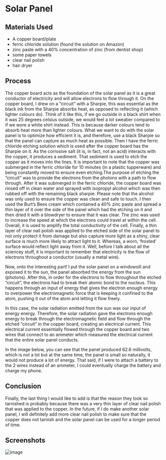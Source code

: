 
# Solar Panel




## Materials Used

- A copper board/plate
- ferric chloride solution (found the solution on Amazon)
- zinc paste with a 40% concentration of zinc (from dentist shop)
- some paper towels
-  clear nail polish 
- hair dryer


## Process

The copper board acts as the foundation of the solar panel as it is a great conductor of electricity and will allow electrons to flow through it. On the copper board, I drew on a “circuit” with a Sharpie, this was essential as the black ink from the Sharpie absorbs heat, as opposed to reflecting it (which lighter colours do).
Think of it like this, if we go outside in a black shirt when it was 25 degrees celsius outside, we would feel a lot sweatier compared to if we wore a white shirt instead. This is because darker colours tend to absorb heat more than lighter colours. What we want to do with the solar panel is to optimize how efficient it is, and therefore, use a black Sharpie so that the panel can capture as much heat as possible.
Then I have the ferric chloride etching solution which is used after the copper board has the Sharpie on it. As the corrosive salt (it is, in fact, not an acid) interacts with the copper, it produces a sediment. That sediment is used to etch the copper as it moves into the lines. It is important to note that the copper was submerged in the ferric chloride for 10 minutes (in a plastic tupperware) and being constantly moved to ensure even etching.The purpose of etching the “circuit” was to provide the electrons from the photons with a path to flow through.
After it was submerged in the ferric chloride, the copper board was rinsed off in clean water and sprayed with isopropyl alcohol which was then rubbed off with the remaining black sharpie. Please note that the alcohol was only used to ensure the copper was clean and safe to touch. I then used the Burt’s Bees cream which contained a 40% zinc paste and spread a thin layer of it over the side of the panel which had the etching on it and then dried it with a blowdryer to ensure that it was clear. The zinc was used to increase the speed at which the electrons could travel at within the cell. Overall, it is used to amplify the total conductivity of the cell.
Finally, a thin layer of clear nail polish was applied to the etched side of the solar panel to not only protect it from damage but also capture more light as a shiny, clear surface is much more likely to attract light to it. Whereas, a worn, ‘frosted’ surface would reflect light away from it.
Well, before I talk about all the sciencey stuff, it is important to remember that electricity is the flow of electrons throughout a conductor (usually a metal wire).

Now, onto the interesting part! I put the solar panel on a windowsill and exposed it to the sun, the panel absorbed the energy from the sun (photons). After this, in order for the electrons to flow throughout the etched “circuit”, the electrons had to break their atomic bond to the nucleus. This happens through an input of energy that gives the electron enough energy to overpower the electromagnetic force that is keeping it confined to the atom, pushing it out of the atom and letting it flow freely.

In this case, the solar radiation emitted from the sun was our input of energy energy. Therefore, the solar radiation gave the electrons enough energy to break through the electromagnetic field and flow through the etched “circuit” in the copper board, creating an electrical current. This electrical current essentially flowed through the copper board and two wires that connect to an ammeter which measured the electrical current that the entire solar panel conducts.

In the image below, you can see that the panel produced 62.6 millivolts, which is not a lot but at the same time, the panel is small so naturally, it would not produce a lot of energy. That said, if I were to attach a battery to the 2 wires instead of an ammeter, I could eventually charge the battery and charge my phone.





## Conclusion

Finally, the last thing I would like to add is that the reason they look so tarnished is probably because there was a very thin layer of clear nail polish that was applied to the copper. In the future, if I do make another solar panel, I will definitely add more clear nail polish to make sure that the copper does not tarnish and the solar panel can be used for a longer period of time.

## Screenshots

![image](https://github.com/arnab078/solar_panel_repo/assets/89680488/6b850bad-c193-4c5a-9c46-106c27d93bb4)

